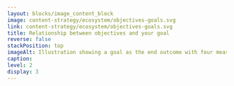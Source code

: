 ```yaml
---
layout: blocks/image_content_block
image: content-strategy/ecosystem/objectives-goals.svg
link: content-strategy/ecosystem/objectives-goals.svg
title: Relationship between objectives and your goal
reverse: false
stackPosition: top
imageAlt: Illustration showing a goal as the end outcome with four measurable objectives on the path to achieving that goal.
caption: 
level: 2
display: 3
---
```


